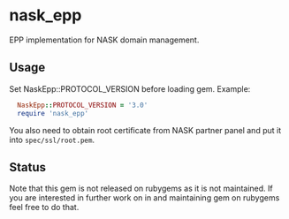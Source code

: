 # nask_epp

EPP implementation for NASK domain management.

## Usage

Set NaskEpp::PROTOCOL_VERSION before loading gem. Example:
```ruby
  NaskEpp::PROTOCOL_VERSION = '3.0'
  require 'nask_epp'
```

You also need to obtain root certificate from NASK partner panel and put
it into `spec/ssl/root.pem`.

## Status

Note that this gem is not released on rubygems as it is not maintained.
If you are interested in further work on in and maintaining gem on
rubygems feel free to do that.
